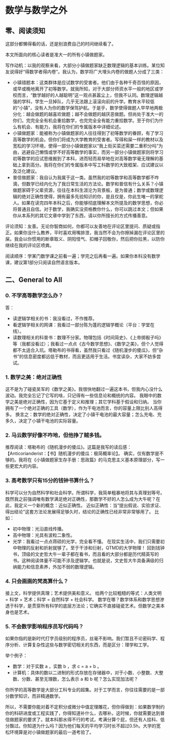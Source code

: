 # 数学与数学之外

## 零、阅读须知

这部分都懒得看的话，还是别浪费自己的时间继续看了。

本文所面向的核心读者是准大一的所有小镇做题家。

写作动机：以我的观察来看，大部分小镇做题家缺乏数理逻辑的基本训练。某位知友说得好“得数学者得内卷”。我认为，数学将广大埋头内卷的做题人分成了三类：
+ 小镇错题本：这类群体是应试数学的受害者。他们由于各种千奇百怪的原因，或早或晚地离开了初等数学。就我所知，对于大部分师资水平一般的地区或学校而言，“数学越好的人越聪明”这一观点甚嚣尘上，但我不认同。数理逻辑越强的学科，学生一旦掉队，几乎无法跟上滚滚向前的升学。教育水平较低的“小镇”，没有人为你的数学保驾护航。于是乎，数学使得做题人早早地两极分化：越会做题的越喜欢做题；越不会做题的越厌恶做题。但尚处于准大一的你们，完完全全有机会重拾数学，也完完全全有能力重拾数学。至于你们为什么有机会、有能力，我将在你们的专属版本中详细论述。
+ 小镇做题家：能被称为小镇做题家的人往往得到了初等数学的眷顾，有了学习高等数学的机会。但你们将成为大学教育的受害者。写得和屎一样的教材以及宽松的学习环境，使得一部分小镇做题家以“我上街买菜还需要二重积分吗”为由，逃避自己懒惰或学不好高等数学的事实，而另一部分小镇做题家则将学习初等数学的应试思维搬到了本科，进而轻而易举地在对高等数学毫无理解的基础上拿到高分。我将在你们的专属版本中写工科数学的大致框架、应试建议以及泛化建议。
+ 普信做题家：我自认为我属于这一类。虽然我的初等数学和高等数学都不咋滴，但数学已经内化为了我日常生活的方法论。数学和普信有什么关系？小镇做题家碍于父辈资源，往往在本科生涯沦为背景板，是为普通；数学或数理逻辑的绝对正确性使得，拥有最多先验知识的你，是且仅是，你此生唯一的掌舵人。如果在读完四年本科之后，你能够彻底理解本文所提及的数学思想，你必将普通且自信。对于数学，我确实没资格教你什么，你可以跳过本文；但如果你从本系列的其它文章中学到了东西，请以你所擅长的方式传播善意。

评论须知：友善。无论你智商如何，你都可以友善地在评论区里提问、质疑或指正。如果你没什么教养，平时喜欢用嘴排泄，我当然不会为你擦掉漏在评论区里的屎。我会以你惯用的断章取义、阴阳怪气、扣帽子回敬你，然后把你拉黑，以防你继续在我的评论区喷粪。

阅读顺序：学某门数学课之前看一遍；学完之后再看一遍。如果你本科没有数学课，建议第1部分只阅读自然语言版本。

## 二、General to All

### 0. 不学高等数学怎么办？

答：
+ 读逻辑学相关的书：我没看过，不作推荐。
+ 看逻辑学相关的网课：我看过一部分陈为蓬的逻辑学概论（平台：学堂在线）。
+ 读数理相关的科普书：数理不分家。物理包括《时间简史》、《上帝掷骰子吗》等（我都没看过）；我看过一点点《古今数学思想》、《数学之美》，但个人觉得都不太适合入坑。塔勒布的书得看，虽然我只看过《随机漫步的傻瓜》，但“杂书”的信息密度都远低于教材，而且更适用于生活。书宜读杂，大家不妨多尝试。

### 1. 数学之美：绝对正确性

这不是为了碰瓷吴军的《数学之美》。我很快地翻过一遍这本书，但我内心没什么波动。我完全忘记了它写的啥，只记得有一些信息论和概统的内容。
我眼中的数学之美是绝对正确性，因为它基于定义和推理；其它学科基于假设和归纳。
当你拥有了一个绝对正确的工具（数学），作为干电池而言，你的容量上限比别人高得多。
换言之：数学的绝对正确性，决定了小镇干电池的最大容量；怎么充电、充多久，决定了小镇干电池的实际容量。

### 2. 马云数学好像不咋地，但他挣了贼多钱。

推荐阅读：塔勒布的《随机漫步的傻瓜》。这篇是我写的读后感：【Anticorianderist：【书】随机漫步的傻瓜：极简概率论】。
确实，仅有数学是不够的。我将在《小镇做题家生存手册：思政篇》的马克思主义基本原理部分，写一些更宏大的内容。

### 3. 高考数学只有15分的钱钟书算什么？

科学可以分为自然科学和社会科学。所谓科学，我简单粗暴地将其与真理划等号。既然我之前强调唯有数学满足绝对正确性，那数学不好的人怎么成为大牛呢？在此，我定义一个新的概念：近似正确性。
近似正确性：当“提出假说、实验求证、得出结论”这套方法论发展得足够久时，结论的正确性已经非常非常够用了。
比如：
+ 初中物理：光沿直线传播。
+ 高中物理：光具有波粒二象性。
+ 光学：我看过一点点蒋硕的光学，完全看不懂。
在现实生活中，我们只需要初中物理的反射和折射就够了。至于干涉和衍射，QTMD的大学物理！
回到钱钟书，顶级的文史哲大牛一辈子都在看书，而且看的大部分都是历代精英写的书。这种阅读体量不可能不涉及逻辑学。也就是说，文史哲大牛具备满级的归纳能力和信息素养，外加不弱的数理逻辑。

### 4. 只会画画的梵高算什么？

接上文，科学提供真理；艺术提供美和意义。
给两个比较粗糙的等式：人类文明 = 科学 + 艺术；科学 = 自然科学 + 社会科学。
数学在哪？数学体系和数学思想渗透于科学，是贯穿所有科学的底层方法论；它确实不直接碰瓷艺术。但数学之美本身也是艺术。

### 5. 不会数学影响程序员写代码吗？

如果你指的是新时代打字员级别的程序员，丝毫不影响。我们暂且不论密码学、程序分析、计算复杂性这些与数学密切相关的东西，而是区分：理学和工学。

举个例子：
+ 数学：对于实数 a ，实数 b ，求 c = a + b 。
+ 计算机：具体的数以二进制的形式存放在存储器中，对于小数、小整数、大整数、分数、甚至无理数，怎么表示 a 和 b 呢？怎么实现加法呢？

你所学的高等数学是大部分工科专业的超集。对于工学而言，你往往需要的是一部分数学知识，而非精通数学。

所以，不需要你能对着不定积分或微分中值定理雕花，但你得做到：如果数学制约你的科研进度或工程实践了，你得知道补什么，去哪补。这时候，你就需要达到普信做题家的要求了。就本科那水得不行的考试，考满分算个屁，但还有人挂科、低分飘过。你知道为什么吗？因为他们每天的平均学习时长不超过0.5h。大学的宽松环境算是对小镇做题家的最后一道考验了。